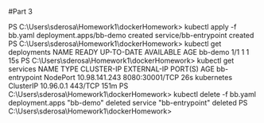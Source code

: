 #Part 3

PS C:\Users\sderosa\Homework1\dockerHomework> kubectl apply -f bb.yaml
deployment.apps/bb-demo created
service/bb-entrypoint created
PS C:\Users\sderosa\Homework1\dockerHomework> kubectl get deployments
NAME      READY   UP-TO-DATE   AVAILABLE   AGE
bb-demo   1/1     1            1           15s
PS C:\Users\sderosa\Homework1\dockerHomework> kubectl get services
NAME            TYPE        CLUSTER-IP      EXTERNAL-IP   PORT(S)          AGE
bb-entrypoint   NodePort    10.98.141.243   <none>        8080:30001/TCP   26s
kubernetes      ClusterIP   10.96.0.1       <none>        443/TCP          151m
PS C:\Users\sderosa\Homework1\dockerHomework> kubectl delete -f bb.yaml
deployment.apps "bb-demo" deleted
service "bb-entrypoint" deleted
PS C:\Users\sderosa\Homework1\dockerHomework>